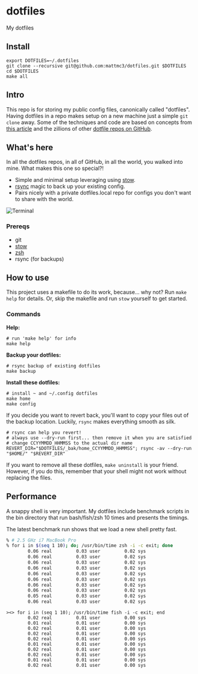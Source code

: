 # dotfiles

My dotfiles

## Install

```shell
export DOTFILES=~/.dotfiles
git clone --recursive git@github.com:mattmc3/dotfiles.git $DOTFILES
cd $DOTFILES
make all
```

## Intro

This repo is for storing my public config files, canonically called "dotfiles".
Having dotfiles in a repo makes setup on a new machine just a simple `git clone`
away. Some of the techniques and code are based on concepts from
[this article][dotfiles-getting-started] and the zillions of other
[dotfile repos on GitHub][github-dotfiles].

## What's here

In all the dotfiles repos, in all of GitHub, in all the world, you walked into
mine. What makes this one so special?!

- Simple and minimal setup leveraging using [stow][stow].
- [rsync][rsync] magic to back up your existing config.
- Pairs nicely with a private dotfiles.local repo for configs you don't want to
  share with the world.

![Terminal][terminal]

### Prereqs

- git
- [stow][stow]
- [zsh][zsh]
- rsync (for backups)

## How to use

This project uses a makefile to do its work, because... why not? Run
`make help` for details. Or, skip the makefile and run `stow` yourself to get
started.

### Commands

**Help:**

```shell
# run 'make help' for info
make help
```

**Backup your dotfiles:**

```shell
# rsync backup of existing dotfiles
make backup
```

**Install these dotfiles:**

```shell
# install ~ and ~/.config dotfiles
make home
make config
```

If you decide you want to revert back, you'll want to copy your files
out of the backup location. Luckily, `rsync` makes everything smooth as silk.

```shell
# rsync can help you revert!
# always use --dry-run first... then remove it when you are satisfied
# change CCYYMMDD_HHMMSS to the actual dir name
REVERT_DIR="$DOTFILES/_bak/home_CCYYMMDD_HHMMSS"; rsync -av --dry-run "$HOME/" "$REVERT_DIR"
```

If you want to remove all these dotfiles, `make uninstall` is your friend.
However, if you do this, remember that your shell might not work without
replacing the files.

## Performance

A snappy shell is very important. My dotfiles include benchmark scripts in the
bin directory that run bash/fish/zsh 10 times and presents the timings.

The latest benchmark run shows that we load a new shell pretty fast.

```zsh
% # 2.5 GHz i7 MacBook Pro
% for i in $(seq 1 10); do; /usr/bin/time zsh -i -c exit; done
        0.06 real         0.03 user         0.02 sys
        0.06 real         0.03 user         0.02 sys
        0.06 real         0.03 user         0.02 sys
        0.06 real         0.03 user         0.02 sys
        0.06 real         0.03 user         0.02 sys
        0.06 real         0.03 user         0.02 sys
        0.06 real         0.03 user         0.02 sys
        0.06 real         0.03 user         0.02 sys
        0.05 real         0.03 user         0.02 sys
        0.06 real         0.03 user         0.02 sys
```

```fish
><> for i in (seq 1 10); /usr/bin/time fish -i -c exit; end
        0.02 real         0.01 user         0.00 sys
        0.01 real         0.01 user         0.00 sys
        0.02 real         0.01 user         0.00 sys
        0.02 real         0.01 user         0.00 sys
        0.02 real         0.01 user         0.00 sys
        0.01 real         0.01 user         0.00 sys
        0.02 real         0.01 user         0.00 sys
        0.02 real         0.01 user         0.00 sys
        0.01 real         0.01 user         0.00 sys
        0.02 real         0.01 user         0.00 sys
```

[dotfiles-getting-started]:  https://medium.com/@webprolific/getting-started-with-dotfiles-43c3602fd789#.vh7hhm6th
[fish]:                      https://fishshell.com/
[github-dotfiles]:           https://dotfiles.github.io/
[homebrew]:                  https://brew.sh
[rsync]:                     http://man7.org/linux/man-pages/man1/rsync.1.html
[stow]:                      https://www.gnu.org/software/stow/
[terminal]:                  https://raw.githubusercontent.com/mattmc3/dotfiles/resources/images/zsh_terminal.png
[zsh]:                       https://sourceforge.net/p/zsh/code/ci/master/tree/
